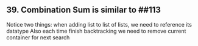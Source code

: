## 39. Combination Sum is similar to ##113
Notice two things: when adding list to list of lists, we need to reference its datatype
Also each time finish backtracking we need to remove current container for next search
